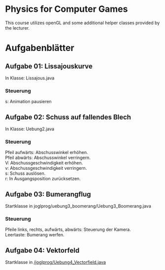 # Physics for Computer Games

This course utilizes openGL and some additional helper classes provided by the lecturer.


# Aufgabenblätter

## Aufgabe 01: Lissajouskurve

In Klasse: Lissajous.java

### Steuerung  
s: Animation pausieren


## Aufgabe 02: Schuss auf fallendes Blech

In Klasse: Uebung2.java

### Steuerung  
Pfeil aufwärts: Abschusswinkel erhöhen.  
Pfeil abwärts: Abschusswinkel verringern.  
V: Abschussgeschwindigkeit erhöhen.  
v: Abschussgeschwindigkeit verringern.  
s: Schuss auslösen.  
r: In Ausgangsposition zurücksetzen.  


## Aufgabe 03: Bumerangflug

Startklasse in joglprog/uebung3_boomerang/Uebung3_Boomerang.java

### Steuerung
Pfeile links, rechts, aufwärts, abwärts:	Steuerung der Kamera.  
Leertaste:	Bumerang werfen.


## Aufgabe 04: Vektorfeld

Startklasse in [/joglprog/Uebung4_Vectorfield.java](https://github.com/AceVanCleef/pfcs-workspace/blob/master/joglprog/Uebung4_Vectorfield.java)